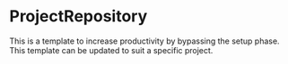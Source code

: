 # ProjectRepository

This is a template to increase productivity by bypassing the setup phase. This template can be updated to suit a specific project.
